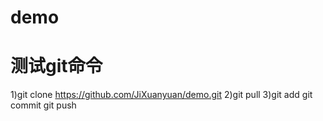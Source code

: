 # demo
# 测试git命令

1)git clone https://github.com/JiXuanyuan/demo.git
2)git pull
3)git add
  git commit
  git push
  
